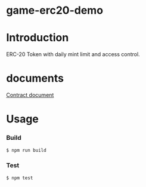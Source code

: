 # game-erc20-demo

# Introduction

ERC-20 Token with daily mint limit and access control.

# documents

[Contract document](docs/index.md)

# Usage

### Build
```bash
$ npm run build
```

### Test
```bash
$ npm test
```
